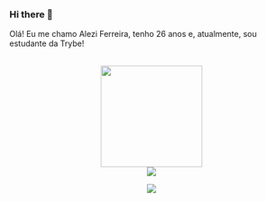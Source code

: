 ### Hi there 👋

Olá! Eu me chamo Alezi Ferreira, tenho 26 anos e, atualmente, sou estudante da Trybe!

<br>

<!-- GITHUB STATUS -->
<div align="center">
  <img height="180em" src="https://github-readme-stats.vercel.app/api?username=alezisan&show_icons=true&theme=dark&include_all_commits=true&count_private=true"/>
 

  <!-- TEMAS: dark, radical, merko, gruvbox, tokyonight, onedark, cobalt, synthwave, highcontrast, dracula -->
</div>

</div>

<!-- REDES SOCIAIS -->
<div align="center">
  <a href="https://instagram.com/alezisan" target="_blank"><img src="https://img.shields.io/badge/-Instagram-%23E4405F?style=for-the-badge&logo=instagram&logoColor=white" target="_blank"></a>
       
  ![](https://visitor-badge.glitch.me/badge?page_id=gus-caetano)
</div>


<!--
**alezisan/alezisan** is a ✨ _special_ ✨ repository because its `README.md` (this file) appears on your GitHub profile.

Here are some ideas to get you started:

- 🔭 I’m currently working on ...
- 🌱 I’m currently learning ...
- 👯 I’m looking to collaborate on ...
- 🤔 I’m looking for help with ...
- 💬 Ask me about ...
- 📫 How to reach me: ...
- 😄 Pronouns: ...
- ⚡ Fun fact: ...
-->
